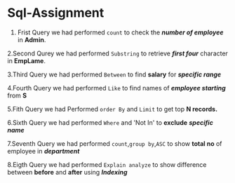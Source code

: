 # Sql-Assignment


 1. Frist Query we had performed `count` to check the ***number of employee*** in <b>Admin</b>.
 
  2.Second Qurey we had performed `Substring` to retrieve ***first four*** character in <b>EmpLame</b>.  

  3.Third Query we had performed `Between` to find <b>salary</b> for ***specific range***

  4.Fourth Query we had performed `Like` to find names of ***employee starting*** from <b>S</b>

  5.Fith Query we had Performed `order By` and `Limit` to get top <b>N records.</b>

  6.Sixth Query we had performed `Where` and 'Not In' to <b>exclude</b> ***specific name***

  7.Seventh Query we had performed `count`,`group by`,`ASC` to show <b>total no</b> of employee in ***department***

  8.Eigth Query we had performed `Explain analyze` to show difference between <b>before</b> and <b>after</b> using ***Indexing***
